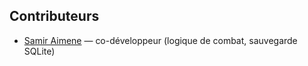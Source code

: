 ## Contributeurs
- [Samir Aimene](https://github.com/samir-aimene) — co-développeur (logique de combat, sauvegarde SQLite)
